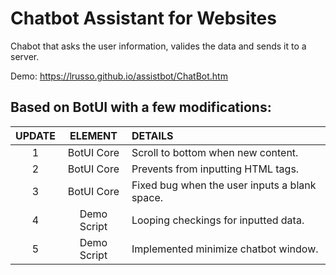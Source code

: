 # Chatbot Assistant for Websites

Chabot that asks the user information, valides the data and sends it to a server.

Demo: https://lrusso.github.io/assistbot/ChatBot.htm

## Based on BotUI with a few modifications:

| UPDATE  | ELEMENT  | DETAILS |
| :------------: |:---------------:| :-----|
| 1 | BotUI Core | Scroll to bottom when new content.
| 2 | BotUI Core | Prevents from inputting HTML tags.
| 3 | BotUI Core | Fixed bug when the user inputs a blank space.
| 4 | Demo Script | Looping checkings for inputted data.
| 5 | Demo Script | Implemented minimize chatbot window.
